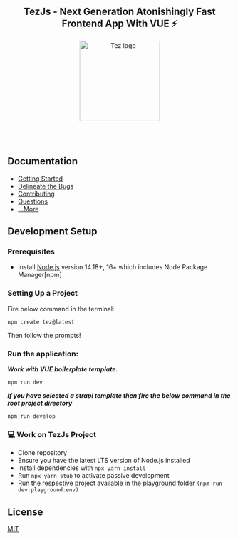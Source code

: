 <h2 align="center">TezJs - Next Generation Atonishingly Fast Frontend App With VUE ⚡</h2>
<p align="center">
  <a href="#">
    <img width="180" src="https://user-images.githubusercontent.com/20392302/166857418-b5f88b27-bc0a-4afa-bda1-4f4006b000e4.png" alt="Tez logo">
  </a>
    </p>
<br/>
<br/>

## Documentation 
- [Getting Started](https://github.com/tezjs/tezjs/blob/main/docs/pages/getting-started.md)
- [Delineate the Bugs](https://github.com/tezjs/tezjs/blob/main/docs/pages/community/delineate-the-bugs.md)
- [Contributing](https://github.com/tezjs/tezjs/blob/main/docs/pages/community/contribution.md)
- [Questions](https://github.com/tezjs/tezjs/blob/main/docs/pages/community/getting-help.md)
- [...More](https://github.com/tezjs/tezjs/blob/main/docs/pages/index.md)

## Development Setup

### Prerequisites

- Install [Node.js](https://nodejs.org/en/) version 14.18+, 16+ which includes Node Package Manager[npm]

### Setting Up a Project

Fire below command in the terminal:

```
npm create tez@latest
```
Then follow the prompts!

### Run the application:

***Work with VUE boilerplate template.***
```terminal
npm run dev
```

***If you have selected a strapi template then fire the below command in the root project directory***
```terminal
npm run develop
```

### 💻 Work on TezJs Project

- Clone repository
- Ensure you have the latest LTS version of Node.js installed
- Install dependencies with `npx yarn install`
- Run `npx yarn stub` to activate passive development
- Run the respective project available in the playground folder `(npm run dev:playground:env)`


## License

[MIT](./LICENSE)

